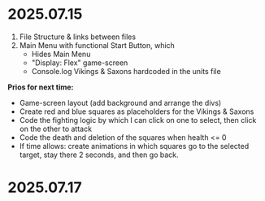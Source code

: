 # 2025.07.15

1. File Structure & links between files
2. Main Menu with functional Start Button, which
    - Hides Main Menu
    - "Display: Flex" game-screen
    - Console.log Vikings & Saxons hardcoded in the units file
    

**Prios for next time:**
- Game-screen layout (add background and arrange the divs)
- Create red and blue squares as placeholders for the Vikings & Saxons
- Code the fighting logic by which I can click on one to select, then click on the other to attack
- Code the death and deletion of the squares when health <= 0
- If time allows: create animations in which squares go to the selected target, stay there 2 seconds, and then go back.

# 2025.07.17
